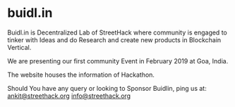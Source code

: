 # buidl.in

Buidl.in is Decentralized Lab of StreetHack where community is engaged to tinker with Ideas and do Research and create new products in Blockchain Vertical.

We are presenting our first community Event in February 2019 at Goa, India.

The website houses the information of Hackathon.

Should You have any query or looking to Sponsor Buidlin, ping us at:
ankit@streethack.org
info@streethack.org